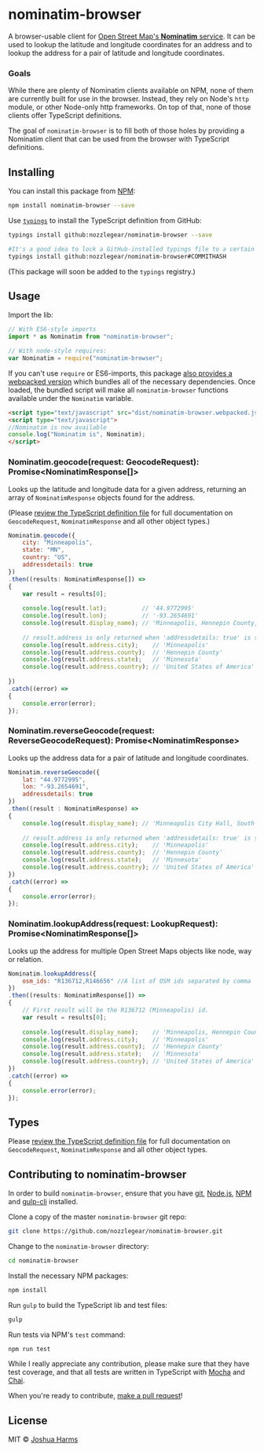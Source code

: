 # nominatim-browser

A browser-usable client for [Open Street Map's **Nominatim** service](http://wiki.openstreetmap.org/wiki/Nominatim). It can be used to lookup the latitude and longitude coordinates for an address and
to lookup the address for a pair of latitude and longitude coordinates.

### Goals

While there are plenty of Nominatim clients available on NPM, none of them are currently built for use in the browser. Instead, they rely on Node's `http` module, or other Node-only http frameworks. On top of that,
none of those clients offer TypeScript definitions.

The goal of `nominatim-browser` is to fill both of those holes by providing a Nominatim client that can be used from the browser with TypeScript definitions.

## Installing

You can install this package from [NPM](https://npmjs.com/package/nominatim-browser):

```bash
npm install nominatim-browser --save
```

Use [`typings`](https://github.com/typings/typings) to install the TypeScript definition from GitHub:

```bash
typings install github:nozzlegear/nominatim-browser --save

#It's a good idea to lock a GitHub-installed typings file to a certain hash
typings install github:nozzlegear/nominatim-browser#COMMITHASH
```

(This package will soon be added to the `typings` registry.)

## Usage

Import the lib:

```js
// With ES6-style imports
import * as Nominatim from "nominatim-browser";

// With node-style requires:
var Nominatim = require("nominatim-browser";
```

If you can't use `require` or ES6-imports, this package [also provides a webpacked version](https://github.com/nozzlegear/nominatim-browser/blob/master/dist/nominatim-browser.webpacked.js) which bundles all of the necessary dependencies.
Once loaded, the bundled script will make all `nominatim-browser` functions available under the `Nominatim` variable.

```html
<script type="text/javascript" src="dist/nominatim-browser.webpacked.js" ></script>
<script type="text/javascript">
//Nominatim is now available
console.log("Nominatim is", Nominatim);
</script>
```

### Nominatim.geocode(request: GeocodeRequest): Promise\<NominatimResponse[]\>

Looks up the latitude and longitude data for a given address, returning an array of `NominatimResponse` objects found for the address.

(Please [review the TypeScript definition file](https://github.com/nozzlegear/nominatim-browser/blob/master/dist/nominatim-browser.d.ts) for full documentation on `GeocodeRequest`, `NominatimResponse` and all other object types.)

```js
Nominatim.geocode({
    city: "Minneapolis",
    state: "MN",
    country: "US",
    addressdetails: true
})
.then((results: NominatimResponse[]) =>
{
    var result = results[0];
    
    console.log(result.lat);          // '44.9772995'
    console.log(result.lon);          // '-93.2654691'
    console.log(result.display_name); // 'Minneapolis, Hennepin County, Minnesota, United States of America'
    
    // result.address is only returned when 'addressdetails: true' is sent in the geocode request
    console.log(result.address.city);    // 'Minneapolis'
    console.log(result.address.county);  // 'Hennepin County'
    console.log(result.address.state);   // 'Minnesota'
    console.log(result.address.country); // 'United States of America'
    
})
.catch((error) =>
{
    console.error(error);
});
```

### Nominatim.reverseGeocode(request: ReverseGeocodeRequest): Promise\<NominatimResponse\>

Looks up the address data for a pair of latitude and longitude coordinates.

```js
Nominatim.reverseGeocode({
    lat: "44.9772995",
    lon: "-93.2654691",
    addressdetails: true
})
.then((result : NominatimResponse) =>
{
    console.log(result.display_name); // 'Minneapolis City Hall, South 4th Street, St Anthony West, Phillips, Minneapolis, Hennepin County, Minnesota, 55415, United States of America'
    
    // result.address is only returned when 'addressdetails: true' is sent in the request
    console.log(result.address.city);    // 'Minneapolis'
    console.log(result.address.county);  // 'Hennepin County'
    console.log(result.address.state);   // 'Minnesota'
    console.log(result.address.country); // 'United States of America'
})
.catch((error) =>
{
    console.error(error); 
});
```

### Nominatim.lookupAddress(request: LookupRequest): Promise\<NominatimResponse[]\>

Looks up the address for multiple Open Street Maps objects like node, way or relation.

```js
Nominatim.lookupAddress({
    osm_ids: "R136712,R146656" //A list of OSM ids separated by comma
})
.then((results: NominatimResponse[]) =>
{
    // First result will be the R136712 (Minneapolis) id. 
    var result = results[0];
    
    console.log(result.display_name);    // 'Minneapolis, Hennepin County, Minnesota, United States of America'
    console.log(result.address.city);    // 'Minneapolis'
    console.log(result.address.county);  // 'Hennepin County'
    console.log(result.address.state);   // 'Minnesota'
    console.log(result.address.country); // 'United States of America'
})
.catch((error) =>
{
    console.error(error); 
});
```

## Types

Please [review the TypeScript definition file](https://github.com/nozzlegear/nominatim-browser/blob/master/dist/nominatim-browser.d.ts) for full documentation on `GeocodeRequest`, `NominatimResponse` and all other object types.

## Contributing to nominatim-browser

In order to build `nominatim-browser`, ensure that you have [git](http://git-scm.com/downloads), [Node.js](https://nodejs.org), [NPM](https://npmjs.com) and [gulp-cli](https://npmjs.com/package/gulp-cli) installed.

Clone a copy of the master `nominatim-browser` git repo:

```bash
git clone https://github.com/nozzlegear/nominatim-browser.git
```

Change to the `nominatim-browser` directory:

```bash
cd nominatim-browser
```

Install the necessary NPM packages:

```bash
npm install
```

Run `gulp` to build the TypeScript lib and test files:

```bash
gulp
```

Run tests via NPM's `test` command:

```bash
npm run test
```

While I really appreciate any contribution, please make sure that they have test coverage, and that all tests are written in TypeScript with [Mocha](http://mochajs.org/) and [Chai](http://chaijs.com/).

When you're ready to contribute, [make a pull request](https://github.com/nozzlegear/nominatim-browser/pull/new/master)!

## License

MIT © [Joshua Harms](https://nozzlegear.com)
